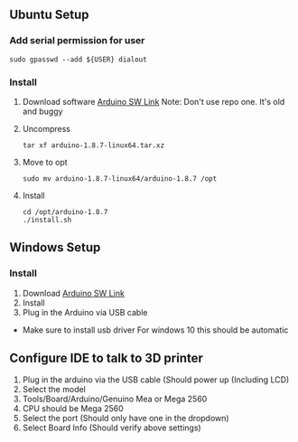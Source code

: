 ## Ubuntu Setup
### Add serial permission for user

    sudo gpasswd --add ${USER} dialout

### Install

1. Download software
    [Arduino SW Link](https://www.arduino.cc/en/Main/Software)
    Note: Don't use repo one.  It's old and buggy

2. Uncompress

       tar xf arduino-1.8.7-linux64.tar.xz

3. Move to opt

       sudo mv arduino-1.8.7-linux64/arduino-1.8.7 /opt

4. Install

       cd /opt/arduino-1.8.7
       ./install.sh

## Windows Setup
### Install 
1. Download
[Arduino SW Link](https://www.arduino.cc/en/Main/Software)
1. Install
1. Plug in the Arduino via USB cable
* Make sure to install usb driver For windows 10 this should be automatic

## Configure IDE to talk to 3D printer

1.  Plug in the arduino via the USB cable (Should power up (Including LCD)
2. Select the model
3. Tools/Board/Arduino/Genuino Mea or Mega 2560
4. CPU should be Mega 2560
5. Select the port (Should only have one in the dropdown)
6. Select Board Info (Should verify above settings)



<!--stackedit_data:
eyJoaXN0b3J5IjpbMTYxMDI1MjY4LC0xNTUxNzE1Njk3LC0yMT
E5OTIyNjUyLDEzMTA4OTQ4MTgsODEyMTc1MzgzXX0=
-->